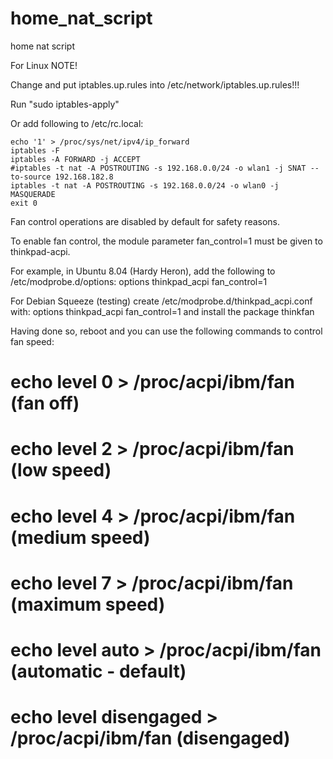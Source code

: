# home_nat_script
home nat script


For Linux
NOTE!

Change and put iptables.up.rules into /etc/network/iptables.up.rules!!!

Run "sudo iptables-apply"

Or add following to /etc/rc.local:

    echo '1' > /proc/sys/net/ipv4/ip_forward
    iptables -F
    iptables -A FORWARD -j ACCEPT
    #iptables -t nat -A POSTROUTING -s 192.168.0.0/24 -o wlan1 -j SNAT --to-source 192.168.182.8
    iptables -t nat -A POSTROUTING -s 192.168.0.0/24 -o wlan0 -j MASQUERADE
    exit 0

Fan control operations are disabled by default for safety reasons.

To enable fan control, the module parameter fan_control=1 must be given to thinkpad-acpi.

For example, in Ubuntu 8.04 (Hardy Heron), add the following to /etc/modprobe.d/options: options thinkpad_acpi fan_control=1

For Debian Squeeze (testing) create /etc/modprobe.d/thinkpad_acpi.conf with: options thinkpad_acpi fan_control=1 and install the package thinkfan

Having done so, reboot and you can use the following commands to control fan speed:

# echo level 0 > /proc/acpi/ibm/fan (fan off)

# echo level 2 > /proc/acpi/ibm/fan (low speed)

# echo level 4 > /proc/acpi/ibm/fan (medium speed)

# echo level 7 > /proc/acpi/ibm/fan (maximum speed)

# echo level auto > /proc/acpi/ibm/fan (automatic - default)

# echo level disengaged > /proc/acpi/ibm/fan (disengaged) 

